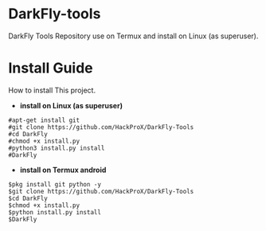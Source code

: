 # DarkFly-tools
DarkFly Tools Repository use on Termux and install on Linux (as superuser).

# Install Guide
How to install This project.
* **install on Linux (as superuser)**

```
#apt-get install git
#git clone https://github.com/HackProX/DarkFly-Tools
#cd DarkFly
#chmod +x install.py
#python3 install.py install
#DarkFly
```

* **install on Termux android**

```
$pkg install git python -y
$git clone https://github.com/HackProX/DarkFly-Tools
$cd DarkFly
$chmod +x install.py
$python install.py install
$DarkFly
```
